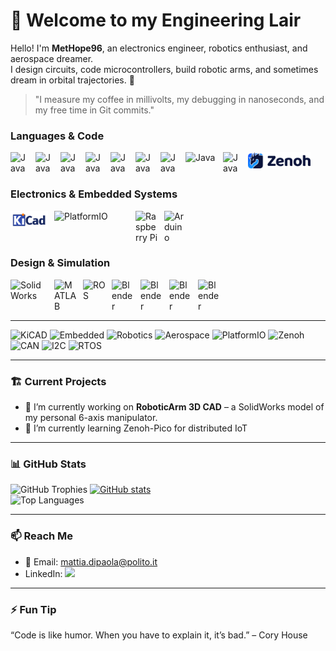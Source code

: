 # 🤖 Welcome to my Engineering Lair 
Hello! I'm **MetHope96**, an electronics engineer, robotics enthusiast, and aerospace dreamer.  
I design circuits, code microcontrollers, build robotic arms, and sometimes dream in orbital trajectories. 🚀 

> "I measure my coffee in millivolts, my debugging in nanoseconds, and my free time in Git commits."

### Languages & Code
<img align="left" alt="Java" width="30px" style="padding-right:10px;" src="https://cdn.jsdelivr.net/gh/devicons/devicon/icons/c/c-original.svg" />
<img align="left" alt="Java" width="30px" style="padding-right:10px;" src="https://cdn.jsdelivr.net/gh/devicons/devicon/icons/cplusplus/cplusplus-original.svg" />
<img align="left" alt="Java" width="30px" style="padding-right:10px;" src="https://cdn.jsdelivr.net/gh/devicons/devicon/icons/python/python-original.svg" />
<img align="left" alt="Java" width="30px" style="padding-right:10px;" src="https://cdn.jsdelivr.net/gh/devicons/devicon/icons/linux/linux-original.svg" />
<img align="left" alt="Java" width="30px" style="padding-right:10px;" src="https://cdn.jsdelivr.net/gh/devicons/devicon/icons/cmake/cmake-original.svg" />
<img align="left" alt="Java" width="30px" style="padding-right:10px;" src="https://cdn.jsdelivr.net/gh/devicons/devicon/icons/git/git-original.svg" />
<img align="left" alt="Java" width="30px" style="padding-right:10px;" src="https://cdn.jsdelivr.net/gh/devicons/devicon/icons/github/github-original.svg" />
<img align="left" alt="Java" width="50px" style="padding-right:10px;" src="https://cdn.jsdelivr.net/gh/devicons/devicon/icons/latex/latex-original.svg" />
<img align="left" alt="Java" width="30px" style="padding-right:10px;" src="https://cdn.jsdelivr.net/gh/devicons/devicon/icons/vscode/vscode-original.svg" />
<img align="left" alt="Zenoh" width="100px" style="padding-right:10px;" src="https://raw.githubusercontent.com/eclipse-zenoh/zenoh/master/zenoh-dragon.png"/>
<br clear="left"/>

### Electronics & Embedded Systems
<img align="left" alt="KiCad" width="60px" style="padding-right:10px;" src="https://github.com/kicad/.github/blob/main/images/kicad_logo_small.png?raw=true"/>
<img align="left" alt="PlatformIO" width="120px" style="padding-right:10px;" src="https://img.shields.io/badge/PlatformIO-000000?style=for-the-badge&logo=platformio&logoColor=white"/>
<img align="left" alt="Raspberry Pi" width="36px" style="padding-right:10px;" src="https://cdn.jsdelivr.net/gh/devicons/devicon/icons/raspberrypi/raspberrypi-original.svg"/>
<img align="left" alt="Arduino" width="36px" style="padding-right:10px;" src="https://cdn.jsdelivr.net/gh/devicons/devicon/icons/arduino/arduino-original.svg"/>
<br clear="left"/>

### Design & Simulation

<img align="left" alt="SolidWorks" width="60px" style="padding-right:10px;" src="https://1000logos.net/wp-content/uploads/2020/08/SolidWorks-Logo.jpg"/>
<img align="left" alt="MATLAB" width="36px" style="padding-right:10px;" src="https://cdn.jsdelivr.net/gh/devicons/devicon/icons/matlab/matlab-original.svg"/>
<img align="left" alt="ROS" width="36px" style="padding-right:10px;" src="https://cdn.jsdelivr.net/gh/devicons/devicon/icons/ros/ros-original.svg"/>
<img align="left" alt="Blender" width="36px" style="padding-right:10px;" src="https://cdn.jsdelivr.net/gh/devicons/devicon/icons/blender/blender-original.svg"/>
<img align="left" alt="Blender" width="36px" style="padding-right:10px;" src="https://cdn.jsdelivr.net/gh/devicons/devicon/icons/fusion/fusion-original.svg"/>
<img align="left" alt="Blender" width="36px" style="padding-right:10px;" src="https://cdn.jsdelivr.net/gh/devicons/devicon/icons/illustrator/illustrator-original.svg"/>
<img align="left" alt="Blender" width="36px" style="padding-right:10px;" src="https://cdn.jsdelivr.net/gh/devicons/devicon/icons/gimp/gimp-original.svg"/>
<br clear="left"/>

---

![KiCAD](https://img.shields.io/badge/KiCAD-F2762F?style=for-the-badge&logo=kicad&logoColor=white)
![Embedded](https://img.shields.io/badge/Embedded-C%2B%2B-blue?style=for-the-badge)
![Robotics](https://img.shields.io/badge/Robotics-ROS%20%7C%20PX4-darkgreen?style=for-the-badge)
![Aerospace](https://img.shields.io/badge/Aerospace-Δ-%233366FF?style=for-the-badge)
![PlatformIO](https://img.shields.io/badge/PlatformIO-000000?style=for-the-badge&logo=platformio&logoColor=white)
![Zenoh](https://img.shields.io/badge/Zenoh-Pico-8A2BE2?style=for-the-badge)
![CAN](https://img.shields.io/badge/CAN-Bus-FF6A00?style=for-the-badge)
![I2C](https://img.shields.io/badge/I%C2%B2C-Protocol-00AEEF?style=for-the-badge)
![RTOS](https://img.shields.io/badge/RTOS-FreeRTOS-3DDC84?style=for-the-badge)

---

### 🏗️ Current Projects
  - 🔭 I’m currently working on **RoboticArm 3D CAD** – a SolidWorks model of my personal 6-axis manipulator.
  - 🌱 I’m currently learning Zenoh-Pico for distributed IoT

---

### 📊 GitHub Stats
![GitHub Trophies](https://github-profile-trophy.vercel.app/?username=MetHope96&theme=gruvbox)
[![GitHub stats](https://github-readme-stats.vercel.app/api?username=MetHope96&show_icons=true&count_private=true&theme=gruvbox)](https://github.com/anuraghazra/github-readme-stats)  
![Top Languages](https://github-readme-stats.vercel.app/api/top-langs/?username=MetHope96&layout=compact&theme=gruvbox)  

---

### 📫 Reach Me
  - 📧 Email: mattia.dipaola@polito.it
  - LinkedIn: [<img src="https://cdn-icons-png.flaticon.com/512/174/174857.png" width="20"/>](linkedin.com/in/mattia-dipaola-047700214)

---

### ⚡ Fun Tip

“Code is like humor. When you have to explain it, it’s bad.” – Cory House

<!--
**MetHope96/MetHope96** is a ✨ _special_ ✨ repository because its `README.md` (this file) appears on your GitHub profile.

Here are some ideas to get you started:

- 🔭 I’m currently working on ...
- 🌱 I’m currently learning ...
- 👯 I’m looking to collaborate on ...
- 🤔 I’m looking for help with ...
- 💬 Ask me about ...
- 📫 How to reach me: ...
- 😄 Pronouns: ...
- ⚡ Fun fact: ...
-->
